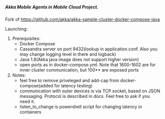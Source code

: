 ##### Akka Mobile Agents in Mobile Cloud Project.

Fork of https://github.com/akka/akka-sample-cluster-docker-compose-java

Launching:
1. Prerequisites:
    * Docker Compose
    * Cassandra server on port 9432(lookup in application.conf. Also you may change logging level in there and logback)
    * Java 1.8(Akka java image does not support higher version)
    * open ports as in docker-compose.yml. Note that 1600-1602 are for inner cluster communication, but 100** are exposed ports
2. Notes:
    * feel free to remove priveleged and add-cap from docker-compose(added for latency testing)
    * communication with outer devices is via TCP socket, based on JSON messaging. Protocol is described in docs. Feel 
    free to ask if you need it.
    * listen_to_change is powershell script for changing latency in containers
 
